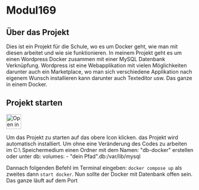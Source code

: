 # Modul169

## Über das Projekt
Dies ist ein Projekt für die Schule, wo es um Docker geht, wie man mit diesen arbeitet und wie sie funktionieren. In meinem Projekt geht es um einen Wordpress Docker zusammen mit einer MySQL Datenbank Verknüpfung. Wordpress ist eine Webapplikation mit vielen Möglichkeiten darunter auch ein Marketplace, wo man sich verschiedene Applikation nach eigenem Wunsch installieren kann darunter auch Texteditor usw. Das ganze in einem Docker.

## Projekt starten
<a href="https://vscode.dev/redirect?url=vscode://ms-vscode-remote.remote-containers/cloneInVolume?url=https://github.com/yannickbbzbl/Modul-347">
  <img 
    src="https://img.shields.io/badge/Open_in-DevContainer-blue?logo=visual-studio-code" 
    alt="Open in DevContainer" 
    height="40"
  >
</a>

Um das Projekt zu starten auf das obere Icon klicken. das Projekt wird automatisch installiert. Um ohne eine Veränderung des Codes zu arbeiten im C:\ Speichermedium einen Ordner mit dem Namen: "db-docker" erstellen oder unter db:
                                                                                                                                                                                                                                   volumes:
                                                                                                                                                                                                                                   - "dein Pfad"\.db:/var/lib/mysql

Dannach folgenden Befehl im Terminal eingeben: ``docker compose up`` als zweites dann ``start docker``. 
Nun sollte der Docker mit Datenbank offen sein. Das ganze läuft auf dem Port
